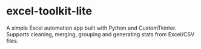 # excel-toolkit-lite
A simple Excel automation app built with Python and CustomTkinter. Supports cleaning, merging, grouping and generating stats from Excel/CSV files.
